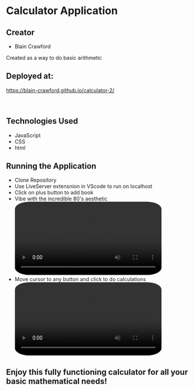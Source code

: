 # Calculator Application
## Creator
  -  Blain Crawford

Created as a way to do basic arithmetic

## Deployed at:
https://blain-crawford.github.io/calculator-2/
<br><br><br>

## Technologies Used
  -  JavaScript
  -  CSS
  -  html
##  Running the Application
  -  Clone Repository
  -  Use LiveServer extensnion in VScode to run on localhost
  -  Click on plus button to add book
  -  Vibe with the incredible 80's aesthetic 
  <video src="./images/calculator-vibe.mov" style=" width: 400px; border-radius: 10%;" autoplay loop></video>
  -  Move cursor to any button and click to do calculations
  <video src="./images/calculations.mov" style=" width: 400px; border-radius: 10%;" autoplay loop></video>
  ## Enjoy this fully functioning calculator for all your basic mathematical needs!